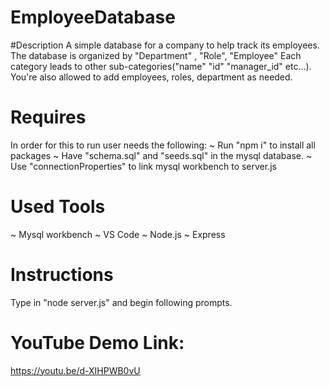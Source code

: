 # EmployeeDatabase

#Description
A simple database for a company to help track its employees. The database is organized by "Department" , "Role", "Employee" Each category leads to other sub-categories("name" "id" "manager_id" etc...). You're also allowed to add employees, roles, department as needed.

# Requires

In order for this to run user needs the following:
~ Run "npm i" to install all packages
~ Have "schema.sql" and "seeds.sql" in the mysql database.
~ Use "connectionProperties" to link mysql workbench to server.js

# Used Tools

~ Mysql workbench
~ VS Code
~ Node.js
~ Express

# Instructions

Type in "node server.js" and begin following prompts.

# YouTube Demo Link:

https://youtu.be/d-XIHPWB0vU
